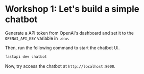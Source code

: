 # Workshop 1: Let's build a simple chatbot

Generate a API token from OpenAI's dashboard and set it to the `OPENAI_API_KEY` variable in `.env`.

Then, run the following command to start the chatbot UI.

```bash
fastapi dev chatbot
```

Now, try access the chatbot at `http://localhost:8000`.